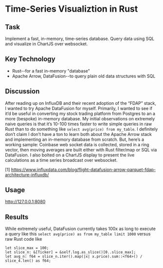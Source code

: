 # Time-Series Visualiztion in Rust

## Task
Implement a fast, in-memory, time-series database. Query data using SQL and visualize in ChartJS over websocket.

## Key Technology
- Rust--for a fast in-memory "database"
- Apache Arrow, DataFusion--to query plain old data structures with SQL

## Discussion

After reading up on InfluxDB and their recent adoption of the “FDAP” stack, I wanted to try Apache DataFusion for myself. Primarily, I wanted to see if it’d be useful in converting my stock trading platform from Postgres to an a more (bespoke) in-memory database. My initial observations on extremely naive queries is that it’s 10-100 times faster to write simple queries in raw Rust than to do something like ```select avg(price) from my_table```. I definitely don’t claim I don’t have a ton to learn both about the Apache Arrow stack and implementing an in-memory database from scratch. But, here’s a working sample: Coinbase web socket data is collected, stored in a ring vector, then moving averages are built either with Rust filter/map or SQL via DataFusion. I also bolted on a ChartJS display to present the live calculations as a time series broadcast over websocket.

[1] https://www.influxdata.com/blog/flight-datafusion-arrow-parquet-fdap-architecture-influxdb/

## Usage

http://127.0.0.1:8080 

## Results

While extremely useful, DataFusion currently takes 100x as long to execute a query like this 
```select avg(price) as from my_table limit 1000``` versus raw Rust code like

```
let slice_max = 100;
let slice_n: &[Ticker] = &self.log.as_slice()[0..slice_max];
let avg_n: f64 = slice_n.iter().map(|x| x.price).sum::<f64>() / slice_4.len() as f64;
```
